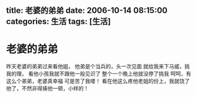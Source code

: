 title: 老婆的弟弟
date: 2006-10-14 08:15:00
categories:  生活
tags: [生活]
---

# 老婆的弟弟
昨天老婆的弟弟过来看他姐，
他弟是个当兵的，头一次见面
就给我来下马威，挑我的理，
看他小孩我就不跟他一般见识了
整个一个晚上他就没停了挑我
呵呵，有这么个弟弟，老婆真幸福
可是苦了我喽！
看在他这么疼他老姐的份上，我就饶了
他了，不然非得揍他一顿，小样的！